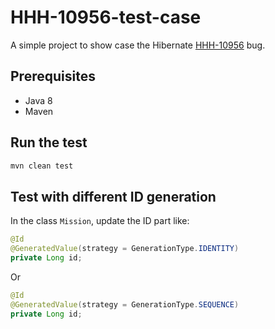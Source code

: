 # HHH-10956-test-case

A simple project to show case the Hibernate [HHH-10956](https://hibernate.atlassian.net/browse/HHH-10956) bug.

## Prerequisites

- Java 8
- Maven

## Run the test

```cmd
mvn clean test
```

## Test with different ID generation

In the class `Mission`, update the ID part like:

```java
@Id
@GeneratedValue(strategy = GenerationType.IDENTITY)
private Long id;
```

Or

```java
@Id
@GeneratedValue(strategy = GenerationType.SEQUENCE)
private Long id;
```
